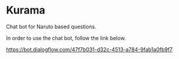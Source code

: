 # Kurama
Chat bot for Naruto based questions.

In order to use the chat bot, follow the link below.

https://bot.dialogflow.com/47f7b031-d32c-4513-a784-9fab1a0fb9f7
